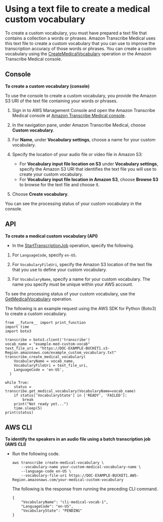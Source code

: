 # Using a text file to create a medical custom vocabulary<a name="create-med-custom-vocabulary"></a>

To create a custom vocabulary, you must have prepared a text file that contains a collection a words or phrases\. Amazon Transcribe Medical uses this text file to create a custom vocabulary that you can use to improve the transcription accuracy of those words or phrases\. You can create a custom vocabulary using the [CreateMedicalVocabulary](API_CreateMedicalVocabulary.md) operation or the Amazon Transcribe Medical console\.

## Console<a name="create-med-custom-vocab-console"></a>

**To create a custom vocabulary \(console\)**

To use the console to create a custom vocabulary, you provide the Amazon S3 URI of the text file containing your words or phrases\.

1. Sign in to AWS Management Console and open the Amazon Transcribe Medical console at [Amazon Transcribe Medical console](https://console.aws.amazon.com/transcribe/)\.

1. In the navigation pane, under Amazon Transcribe Medical, choose **Custom vocabulary**\.

1. For **Name**, under **Vocabulary settings**, choose a name for your custom vocabulary\.

1. Specify the location of your audio file or video file in Amazon S3:
   + For **Vocabulary input file location on S3** under **Vocabulary settings**, specify the Amazon S3 URI that identifies the text file you will use to create your custom vocabulary\.
   + For **Vocabulary input file location in Amazon S3**, choose **Browse S3** to browse for the text file and choose it\.

1. Choose **Create vocabulary**\.

You can see the processing status of your custom vocabulary in the console\.

## API<a name="create-med-custom-vocab-api"></a>

**To create a medical custom vocabulary \(API\)**
+  In the [StartTranscriptionJob](API_StartTranscriptionJob.md) operation, specify the following\.

  1. For `LanguageCode`, specify `en-US`\.

  1. For `VocabularyFileUri`, specify the Amazon S3 location of the text file that you use to define your custom vocabulary\.

  1. For `VocabularyName`, specify a name for your custom vocabulary\. The name you specify must be unique within your AWS account\.

To see the processing status of your custom vocabulary, use the [GetMedicalVocabulary](API_GetMedicalVocabulary.md) operation\.

The following is an example request using the AWS SDK for Python \(Boto3\) to create a custom vocabulary\.

```
from __future__ import print_function
import time
import boto3
  
transcribe = boto3.client('transcribe')
vocab_name = "example-med-custom-vocab"
text_file_uri = "https://DOC-EXAMPLE-BUCKET1.s3-Region.amazonaws.com/example_custom_vocabulary.txt"
transcribe.create_medical_vocabulary(
    VocabularyName = vocab_name,
    VocabularyFileUri = text_file_uri,
    LanguageCode = 'en-US',
  )
  
while True:
    status = transcribe.get_medical_vocabulary(VocabularyName=vocab_name)
    if status['VocabularyState'] in ['READY', 'FAILED']:
        break
    print("Not ready yet...")
    time.sleep(5)
print(status)
```

## AWS CLI<a name="create-med-custom-vocab-cli"></a>

**To identify the speakers in an audio file using a batch transcription job \(AWS CLI\)**
+ Run the following code\.

  ```
  aws transcribe create-medical-vocabulary \
      --vocabulary-name your-custom-medical-vocabulary-name \
      --language-code en-US \
      --vocabulary-file-uri https://DOC-EXAMPLE-BUCKET1.AWS-Region.amazonaws.com/your-medical-custom-vocabulary
  ```

  The following is the response from running the preceding CLI command\.

  ```
  {
      "VocabularyName": "cli-medical-vocab-1",
      "LanguageCode": "en-US",
      "VocabularyState": "PENDING"
  }
  ```
